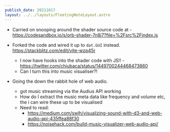 ```yaml
---
publish_date: 20211017    
layout: ../../layouts/FleetingNoteLayout.astro
---
```

- Carried on snooping around the shader source code at - https://codesandbox.io/s/orb-shader-7n8j7?file=%2Fsrc%2Findex.js
- Forked the code and wired it up to `dat.GUI` instead. https://stackblitz.com/edit/vite-wzp45r
    - I now have hooks into the shader code with JS!! - https://twitter.com/chiubaca/status/1449700244468473860
    - Can I turn this into music visualiser?!

- Going the down the rabbit hole of web audio.
    - got music streaming via the Audius API working
    - How do I extract the music meta data like frequency and volume etc, the i can wire these up to be visualised
    - Need to read: 
        -  https://medium.com/swlh/visualizing-sound-with-d3-and-web-audio-api-435ffea88f30
        -  https://noisehack.com/build-music-visualizer-web-audio-api/
